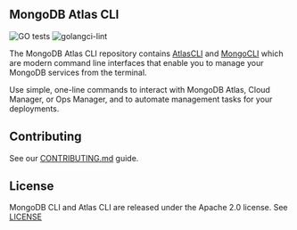 ## MongoDB Atlas CLI

![GO tests](https://github.com/mongodb/mongocli/workflows/GO%20tests/badge.svg)
![golangci-lint](https://github.com/mongodb/mongocli/workflows/golangci-lint/badge.svg)

The MongoDB Atlas CLI repository contains [AtlasCLI](https://github.com/mongodb/mongocli/tree/CLOUDP-112242/atlascli.md) and [MongoCLI](https://github.com/mongodb/mongocli/blob/CLOUDP-112242/mongocli.md) which are modern command line interfaces that enable you to manage your MongoDB services from the terminal.

Use simple, one-line commands to interact with MongoDB Atlas, Cloud Manager, or Ops Manager, and to automate management tasks for your deployments.

## Contributing

See our [CONTRIBUTING.md](CONTRIBUTING.md) guide.

## License

MongoDB CLI and Atlas CLI are released under the Apache 2.0 license. See [LICENSE](LICENSE)
